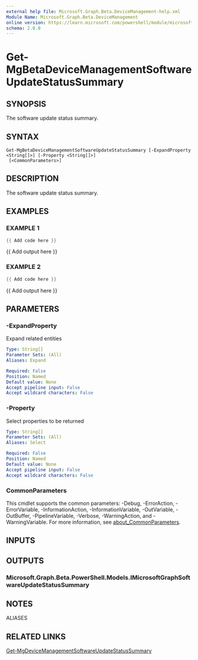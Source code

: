 ```yaml
---
external help file: Microsoft.Graph.Beta.DeviceManagement-help.xml
Module Name: Microsoft.Graph.Beta.DeviceManagement
online version: https://learn.microsoft.com/powershell/module/microsoft.graph.beta.devicemanagement/get-mgbetadevicemanagementsoftwareupdatestatussummary
schema: 2.0.0
---
```


# Get-MgBetaDeviceManagementSoftwareUpdateStatusSummary

## SYNOPSIS
The software update status summary.

## SYNTAX

```
Get-MgBetaDeviceManagementSoftwareUpdateStatusSummary [-ExpandProperty <String[]>] [-Property <String[]>]
 [<CommonParameters>]
```

## DESCRIPTION
The software update status summary.

## EXAMPLES

### EXAMPLE 1
```powershell
{{ Add code here }}
```

{{ Add output here }}

### EXAMPLE 2
```powershell
{{ Add code here }}
```

{{ Add output here }}

## PARAMETERS

### -ExpandProperty
Expand related entities

```yaml
Type: String[]
Parameter Sets: (All)
Aliases: Expand

Required: False
Position: Named
Default value: None
Accept pipeline input: False
Accept wildcard characters: False
```

### -Property
Select properties to be returned

```yaml
Type: String[]
Parameter Sets: (All)
Aliases: Select

Required: False
Position: Named
Default value: None
Accept pipeline input: False
Accept wildcard characters: False
```

### CommonParameters
This cmdlet supports the common parameters: -Debug, -ErrorAction, -ErrorVariable, -InformationAction, -InformationVariable, -OutVariable, -OutBuffer, -PipelineVariable, -Verbose, -WarningAction, and -WarningVariable. For more information, see [about_CommonParameters](http://go.microsoft.com/fwlink/?LinkID=113216).

## INPUTS

## OUTPUTS

### Microsoft.Graph.Beta.PowerShell.Models.IMicrosoftGraphSoftwareUpdateStatusSummary
## NOTES

ALIASES

## RELATED LINKS
[Get-MgDeviceManagementSoftwareUpdateStatusSummary](/powershell/module/Microsoft.Graph.DeviceManagement/Get-MgDeviceManagementSoftwareUpdateStatusSummary?view=graph-powershell-v1.0)
